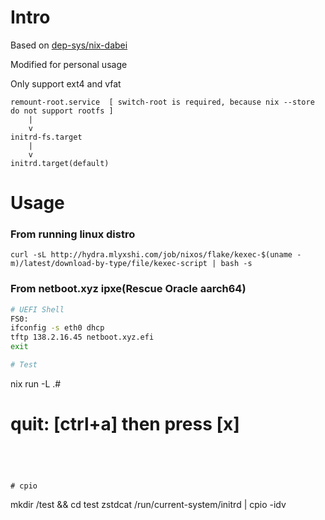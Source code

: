 # Intro
Based on [dep-sys/nix-dabei](https://github.com/dep-sys/nix-dabei/)

Modified for personal usage

Only support ext4 and vfat
```
remount-root.service  [ switch-root is required, because nix --store do not support rootfs ]
    |
    v
initrd-fs.target
    |
    v
initrd.target(default)
```
# Usage
### From running linux distro
```
curl -sL http://hydra.mlyxshi.com/job/nixos/flake/kexec-$(uname -m)/latest/download-by-type/file/kexec-script | bash -s
```
### From netboot.xyz ipxe(Rescue Oracle aarch64)

```sh
# UEFI Shell
FS0:
ifconfig -s eth0 dhcp
tftp 138.2.16.45 netboot.xyz.efi
exit

# Test
```
nix run -L .#

# quit: [ctrl+a] then press [x]
```




# cpio
```
mkdir /test && cd test
zstdcat /run/current-system/initrd | cpio -idv 
```
